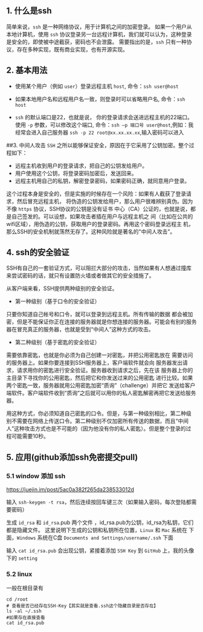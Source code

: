 ## 1. 什么是ssh

简单来说，`ssh` 是一种网络协议，用于计算机之间的加密登录。
如果一个用户从本地计算机，使用 `ssh` 协议登录另一台远程计算机，我们就可以认为，这种登录是安全的，即使被中途截获，密码也不会泄露。
需要指出的是，`ssh` 只有一种协议，存在多种实现，既有商业实现，也有开源实现。

## 2. 基本用法
- 使用某个用户（例如 `user`）登录远程主机 `host`,
命令：`ssh user@host`

- 如果本地用户名和远程用户名一致，则登录时可以省略用户名,
命令：`ssh host`
- `ssh` 的默认端口是22，也就是说，
你的登录请求会送进远程主机的22端口。使用 `-p` 参数，可以修改这个端口,
命令：`ssh –p 端口号 user@host`,例如：我经常会进入自己服务器
`ssh -p 22 root@xx.xx.xx.xx`,输入密码可以进入

##3. 中间人攻击
`SSH` 之所以能够保证安全，原因在于它采用了公钥加密。整个过程如下：

- 远程主机收到用户的登录请求，把自己的公钥发给用户。
- 用户使用这个公钥，将登录密码加密后，发送回来。
- 远程主机用自己的私钥，解密登录密码，如果密码正确，就同意用户登录。

这个过程本身是安全的，但是实施的时候存在一个风险：如果有人截获了登录请求，然后冒充远程主机，
将伪造的公钥发给用户，那么用户很难辨别真伪。因为不像 `https` 协议，SSH协议的公钥是没有证书
中心（CA）公证的，也就是说，都是自己签发的。可以设想，如果攻击者插在用户与远程主机之
间（比如在公共的wifi区域），用伪造的公钥，获取用户的登录密码。再用这个密码登录远程主
机，那么SSH的安全机制就荡然无存了。这种风险就是著名的"中间人攻击"。

 
## 4. ssh的安全验证
SSH有自己的一套验证方式，可以阻拦大部分的攻击，当然如果有人想通过撞库来尝试密码的话，就只有设置防火墙或者做其它的安全措施了。

从客户端来看，SSH提供两种级别的安全验证。

- 第一种级别（基于口令的安全验证）

只要你知道自己帐号和口令，就可以登录到远程主机。所有传输的数据
都会被加密，但是不能保证你正在连接的服务器就是你想连接的服务器。可能会有别的服务器在冒充真正的服务器，也就是受到“中间人”这种方式的攻击。

- 第二种级别（基于密匙的安全验证）

需要依靠密匙，也就是你必须为自己创建一对密匙，并把公用密匙放在
需要访问的服务器上。如果你要连接到SSH服务器上，客户端软件就会向
服务器发出请求，请求用你的密匙进行安全验证。服务器收到请求之后，先在该
服务器上你的主目录下寻找你的公用密匙，然后把它和你发送过来的公用密匙
进行比较。如果两个密匙一致，服务器就用公用密匙加密“质询”（challenge）并把它
发送给客户端软件。客户端软件收到“质询”之后就可以用你的私人密匙解密再把它发送给服务器。

用这种方式，你必须知道自己密匙的口令。但是，与第一种级别相比，第二种级
别不需要在网络上传送口令。第二种级别不仅加密所有传送的数据，而且“中间
人”这种攻击方式也是不可能的（因为他没有你的私人密匙）。但是整个登录的过
程可能需要10秒。

## 5. 应用(github添加ssh免密提交pull)
### 5.1 window 添加 ssh
<https://juejin.im/post/5ac0a382f265da238533012d>

输入 `ssh-keygen -t rsa`，然后连续按回车键三次（如果输入密码，每次登陆都需要密码）

生成 `id_rsa` 和 `id_rsa`.pub 两个文件
，id_rsa.pub为公钥，id_rsa为私钥，它们都是隐藏文件。
这里说明下生成的公钥和私钥所在位置，`Linux` 和 `Mac` 系统在
下面，`Windows` 系统在C盘 `Documents and Settings/username/.ssh` 下面

输入 `cat id_rsa.pub` 会出现公钥，紧接着添加 `SSH Key` 到 `GitHub` 上，我的头像下的 `setting`

### 5.2 linux
一般在根目录有
```shell script
cd /root 
# 查看是否已经存在SSH-Key【其实就是查看.ssh这个隐藏目录是否存在】
ls -al ~/.ssh
#如果存在直接查看
cat id_rsa.pub
```
